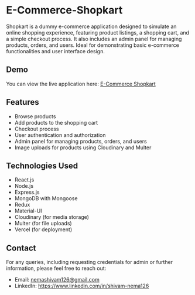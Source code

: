 # E-Commerce-Shopkart
Shopkart is a dummy e-commerce application designed to simulate an online shopping experience, featuring product listings, a shopping cart, and a simple checkout process. It also includes an admin panel for managing products, orders, and users. Ideal for demonstrating basic e-commerce functionalities and user interface design.

## Demo
You can view the live application here: [E-Commerce Shopkart](https://ecommerce-shopkart.vercel.app)

## Features
- Browse products
- Add products to the shopping cart
- Checkout process
- User authentication and authorization
- Admin panel for managing products, orders, and users
- Image uploads for products using Cloudinary and Multer

## Technologies Used
- React.js
- Node.js
- Express.js
- MongoDB with Mongoose
- Redux
- Material-UI
- Cloudinary (for media storage)
- Multer (for file uploads)
- Vercel (for deployment)

## Contact
For any queries, including requesting credentials for admin or further information, please feel free to reach out:
- Email: nemashivam126@gmail.com
- LinkedIn: https://www.linkedin.com/in/shivam-nema126